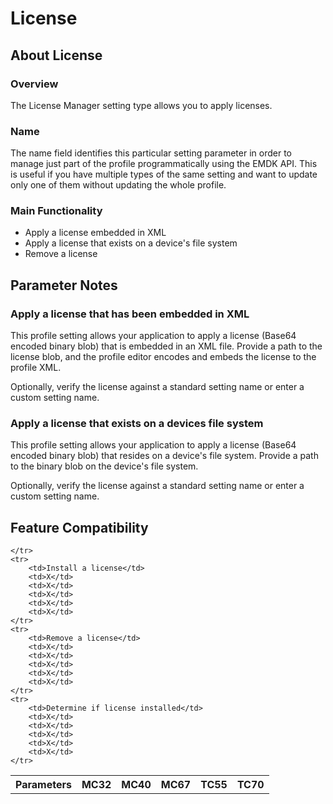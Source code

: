 # License

## About License

### Overview

The License Manager setting type allows you to apply licenses.

### Name
The name field identifies this particular setting parameter in order to manage just part of the profile programmatically using the EMDK API. This is useful if you have multiple types of the same setting and want to update only one of them without updating the whole profile.

### Main Functionality

* Apply a license embedded in XML
* Apply a license that exists on a device's file system
* Remove a license

## Parameter Notes

### Apply a license that has been embedded in XML
This profile setting allows your application to apply a license (Base64 encoded binary blob) that is embedded in an XML file. Provide a path to the license blob, and the profile editor encodes and embeds the license to the profile XML.

Optionally, verify the license against a standard setting name or enter a custom setting name.

### Apply a license that exists on a devices file system
This profile setting allows your application to apply a license (Base64 encoded binary blob) that resides on a device's file system. Provide a path to the binary blob on the device's file system.

Optionally, verify the license against a standard setting name or enter a custom setting name.

## Feature Compatibility

<table>
	<tr>
		<th>Parameters</th>
		<th>MC32</th>
		<th>MC40</th>
		<th>MC67</th>
		<th>TC55</th>
		<th>TC70</th>

	</tr>
	<tr>
		<td>Install a license</td>
		<td>X</td>
		<td>X</td>
		<td>X</td>
		<td>X</td>
		<td>X</td>
	</tr>
	<tr>
		<td>Remove a license</td>
		<td>X</td>
		<td>X</td>
		<td>X</td>
		<td>X</td>
		<td>X</td>
	</tr>
	<tr>
		<td>Determine if license installed</td>
		<td>X</td>
		<td>X</td>
		<td>X</td>
		<td>X</td>
		<td>X</td>
	</tr>
</table>